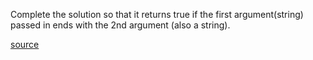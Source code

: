 Complete the solution so that it returns true if the first argument(string) passed in ends with the 2nd argument (also a string).

[source](https://www.codewars.com/kata/51f2d1cafc9c0f745c00037d/train/javascript)